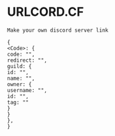 # URLCORD.CF
```
Make your own discord server link
```

```
{
<Code>: {
code: "",
redirect: "",
guild: {
id: "",
name: "",
owner: {
username: "",
id: "",
tag: ""
}
}
},
}
```
